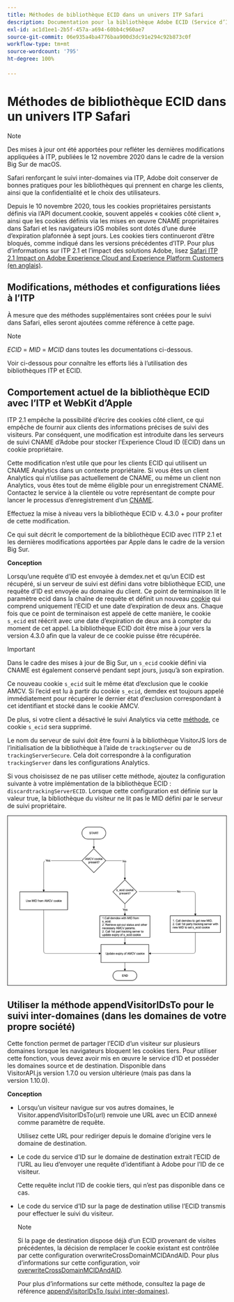 ```yaml
---
title: Méthodes de bibliothèque ECID dans un univers ITP Safari
description: Documentation pour la bibliothèque Adobe ECID (Service d’ID).
exl-id: ac1d1ee1-2b5f-457a-a694-60bb4c960ae7
source-git-commit: 06e935a4ba4776baa900d3dc91e294c92b873c0f
workflow-type: tm+mt
source-wordcount: '795'
ht-degree: 100%

---
```


# Méthodes de bibliothèque ECID dans un univers ITP Safari

>[!NOTE]
>
>Des mises à jour ont été apportées pour refléter les dernières modifications appliquées à ITP, publiées le 12 novembre 2020 dans le cadre de la version Big Sur de macOS.

Safari renforçant le suivi inter-domaines via ITP, Adobe doit conserver de bonnes pratiques pour les bibliothèques qui prennent en charge les clients, ainsi que la confidentialité et le choix des utilisateurs.

Depuis le 10 novembre 2020, tous les cookies propriétaires persistants définis via l’API document.cookie, souvent appelés « cookies côté client », ainsi que les cookies définis via les mises en œuvre CNAME propriétaires dans Safari et les navigateurs iOS mobiles sont dotés d’une durée d’expiration plafonnée à sept jours. Les cookies tiers continueront d’être bloqués, comme indiqué dans les versions précédentes d’ITP. Pour plus d’informations sur ITP 2.1 et l’impact des solutions Adobe, lisez [Safari ITP 2.1 Impact on Adobe Experience Cloud and Experience Platform Customers (en anglais)](https://medium.com/adobetech/safari-itp-2-1-impact-on-adobe-experience-cloud-customers-9439cecb55ac).

## Modifications, méthodes et configurations liées à l’ITP

À mesure que des méthodes supplémentaires sont créées pour le suivi dans Safari, elles seront ajoutées comme référence à cette page.

>[!NOTE]
>
>*ECID* = *MID* = *MCID* dans toutes les documentations ci-dessous.

Voir ci-dessous pour connaître les efforts liés à l’utilisation des bibliothèques ITP et ECID.

## Comportement actuel de la bibliothèque ECID avec l’ITP et WebKit d’Apple

ITP 2.1 empêche la possibilité d’écrire des cookies côté client, ce qui empêche de fournir aux clients des informations précises de suivi des visiteurs. Par conséquent, une modification est introduite dans les serveurs de suivi CNAME d’Adobe pour stocker l’Experience Cloud ID (ECID) dans un cookie propriétaire.

Cette modification n’est utile que pour les clients ECID qui utilisent un CNAME Analytics dans un contexte propriétaire. Si vous êtes un client Analytics qui n’utilise pas actuellement de CNAME, ou même un client non Analytics, vous êtes tout de même éligible pour un enregistrement CNAME. Contactez le service à la clientèle ou votre représentant de compte pour lancer le processus d’enregistrement d’un [CNAME](https://docs.adobe.com/content/help/fr-FR/core-services/interface/ec-cookies/cookies-first-party.html).

Effectuez la mise à niveau vers la bibliothèque ECID v. 4.3.0 + pour profiter de cette modification.

Ce qui suit décrit le comportement de la bibliothèque ECID avec l’ITP 2.1 et les dernières modifications apportées par Apple dans le cadre de la version Big Sur.

**Conception**

Lorsqu’une requête d’ID est envoyée à demdex.net et qu’un ECID est récupéré, si un serveur de suivi est défini dans votre bibliothèque ECID, une requête d’ID est envoyée au domaine du client. Ce point de terminaison lit le paramètre ecid dans la chaîne de requête et définit un nouveau [cookie](/help/introduction/cookies.md) qui comprend uniquement l’ECID et une date d’expiration de deux ans. Chaque fois que ce point de terminaison est appelé de cette manière, le cookie `s_ecid` est réécrit avec une date d’expiration de deux ans à compter du moment de cet appel. La bibliothèque ECID doit être mise à jour vers la version 4.3.0 afin que la valeur de ce cookie puisse être récupérée.

>[!IMPORTANT]
>
>Dans le cadre des mises à jour de Big Sur, un `s_ecid` cookie défini via CNAME est également conservé pendant sept jours, jusqu’à son expiration.

Ce nouveau cookie `s_ecid` suit le même état d’exclusion que le cookie AMCV. Si l’ecid est lu à partir du cookie `s_ecid`, demdex est toujours appelé immédiatement pour récupérer le dernier état d’exclusion correspondant à cet identifiant et stocké dans le cookie AMCV.

De plus, si votre client a désactivé le suivi Analytics via cette [méthode](https://docs.adobe.com/content/help/fr-FR/analytics/implementation/js/opt-out.html), ce cookie `s_ecid` sera supprimé.

Le nom du serveur de suivi doit être fourni à la bibliothèque VisitorJS lors de l’initialisation de la bibliothèque à l’aide de `trackingServer` ou de `trackingServerSecure`. Cela doit correspondre à la configuration `trackingServer` dans les configurations Analytics.

Si vous choisissez de ne pas utiliser cette méthode, ajoutez la configuration suivante à votre implémentation de la bibliothèque ECID : `discardtrackingServerECID`. Lorsque cette configuration est définie sur la valeur true, la bibliothèque du visiteur ne lit pas le MID défini par le serveur de suivi propriétaire.

![](assets/itp-proposal-v1.png)

## Utiliser la méthode appendVisitorIDsTo pour le suivi inter-domaines (dans les domaines de votre propre société)

Cette fonction permet de partager l’ECID d’un visiteur sur plusieurs domaines lorsque les navigateurs bloquent les cookies tiers. Pour utiliser cette fonction, vous devez avoir mis en œuvre le service d’ID et posséder les domaines source et de destination. Disponible dans VisitorAPI.js version 1.7.0 ou version ultérieure (mais pas dans la version 1.10.0).

**Conception**

* Lorsqu’un visiteur navigue sur vos autres domaines, le Visitor.appendVisitorIDsTo(url) renvoie une URL avec un ECID annexé comme paramètre de requête.

   Utilisez cette URL pour rediriger depuis le domaine d’origine vers le domaine de destination.

* Le code du service d’ID sur le domaine de destination extrait l’ECID de l’URL au lieu d’envoyer une requête d’identifiant à Adobe pour l’ID de ce visiteur.

   Cette requête inclut l’ID de cookie tiers, qui n’est pas disponible dans ce cas.

* Le code du service d’ID sur la page de destination utilise l’ECID transmis pour effectuer le suivi du visiteur.

   >[!NOTE]
   >Si la page de destination dispose déjà d’un ECID provenant de visites précédentes, la décision de remplacer le cookie existant est contrôlée par cette configuration overwriteCrossDomainMCIDAndAID. Pour plus d’informations sur cette configuration, voir [overwriteCrossDomainMCIDAndAID](/help/library/function-vars/overwrite-visitor-id.md).
   >
   >Pour plus d’informations sur cette méthode, consultez la page de référence [appendVisitorIDsTo (suivi inter-domaines)](/help/library/get-set/appendvisitorid.md).

